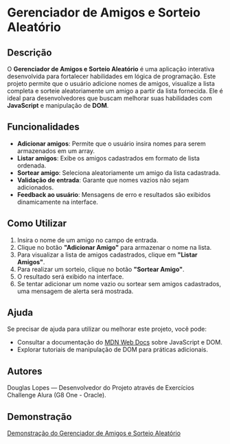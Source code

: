 # Gerenciador de Amigos e Sorteio Aleatório

## Descrição

O **Gerenciador de Amigos e Sorteio Aleatório** é uma aplicação interativa desenvolvida para fortalecer habilidades em lógica de programação. Este projeto permite que o usuário adicione nomes de amigos, visualize a lista completa e sorteie aleatoriamente um amigo a partir da lista fornecida. Ele é ideal para desenvolvedores que buscam melhorar suas habilidades com **JavaScript** e manipulação de **DOM**.

## Funcionalidades

- **Adicionar amigos**: Permite que o usuário insira nomes para serem armazenados em um array.
- **Listar amigos**: Exibe os amigos cadastrados em formato de lista ordenada.
- **Sortear amigo**: Seleciona aleatoriamente um amigo da lista cadastrada.
- **Validação de entrada**: Garante que nomes vazios não sejam adicionados.
- **Feedback ao usuário**: Mensagens de erro e resultados são exibidos dinamicamente na interface.

## Como Utilizar

1. Insira o nome de um amigo no campo de entrada.
2. Clique no botão **"Adicionar Amigo"** para armazenar o nome na lista.
3. Para visualizar a lista de amigos cadastrados, clique em **"Listar Amigos"**.
4. Para realizar um sorteio, clique no botão **"Sortear Amigo"**.
5. O resultado será exibido na interface.
6. Se tentar adicionar um nome vazio ou sortear sem amigos cadastrados, uma mensagem de alerta será mostrada.

## Ajuda

Se precisar de ajuda para utilizar ou melhorar este projeto, você pode:

- Consultar a documentação do [MDN Web Docs](https://developer.mozilla.org/pt-BR/docs/Web/JavaScript) sobre JavaScript e DOM.
- Explorar tutoriais de manipulação de DOM para práticas adicionais.

## Autores

Douglas Lopes — Desenvolvedor do Projeto através de Exercícios Challenge Alura (G8 One - Oracle).

## Demonstração

[Demonstração do Gerenciador de Amigos e Sorteio Aleatório](assets/exemplo.gif)
